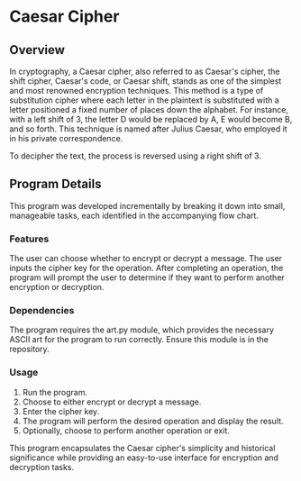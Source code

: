 # Caesar Cipher

## Overview

In cryptography, a Caesar cipher, also referred to as Caesar's cipher, the shift cipher, Caesar's code, or Caesar shift, stands as one of the simplest and most renowned encryption techniques. This method is a type of substitution cipher where each letter in the plaintext is substituted with a letter positioned a fixed number of places down the alphabet. For instance, with a left shift of 3, the letter D would be replaced by A, E would become B, and so forth. This technique is named after Julius Caesar, who employed it in his private correspondence.

To decipher the text, the process is reversed using a right shift of 3.

## Program Details

This program was developed incrementally by breaking it down into small, manageable tasks, each identified in the accompanying flow chart.

### Features

The user can choose whether to encrypt or decrypt a message.
The user inputs the cipher key for the operation.
After completing an operation, the program will prompt the user to determine if they want to perform another encryption or decryption.

### Dependencies

The program requires the art.py module, which provides the necessary ASCII art for the program to run correctly. Ensure this module is in the repository.

### Usage

1. Run the program.
2. Choose to either encrypt or decrypt a message.
3. Enter the cipher key.
4. The program will perform the desired operation and display the result.
5. Optionally, choose to perform another operation or exit.

This program encapsulates the Caesar cipher's simplicity and historical significance while providing an easy-to-use interface for encryption and decryption tasks.
